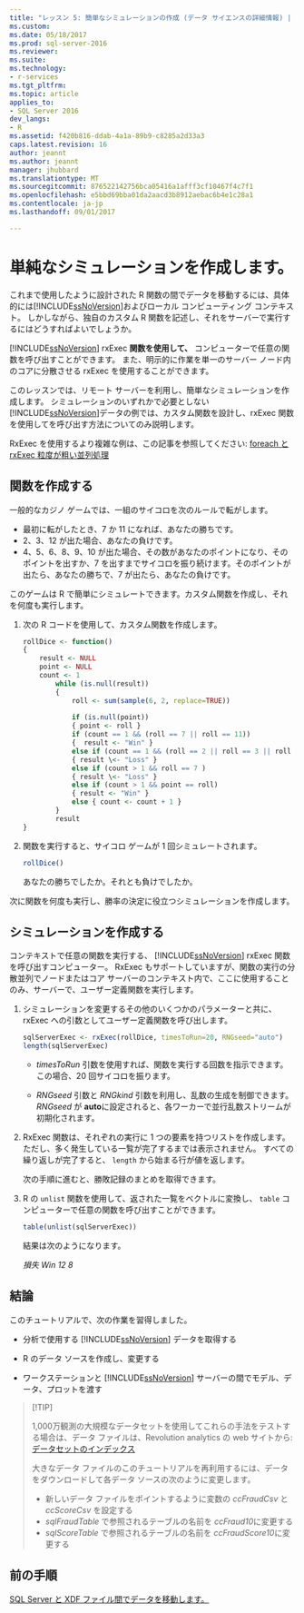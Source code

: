 ```yaml
---
title: "レッスン 5: 簡単なシミュレーションの作成 (データ サイエンスの詳細情報) | Microsoft Docs"
ms.custom: 
ms.date: 05/18/2017
ms.prod: sql-server-2016
ms.reviewer: 
ms.suite: 
ms.technology:
- r-services
ms.tgt_pltfrm: 
ms.topic: article
applies_to:
- SQL Server 2016
dev_langs:
- R
ms.assetid: f420b816-ddab-4a1a-89b9-c8285a2d33a3
caps.latest.revision: 16
author: jeannt
ms.author: jeannt
manager: jhubbard
ms.translationtype: MT
ms.sourcegitcommit: 876522142756bca05416a1afff3cf10467f4c7f1
ms.openlocfilehash: e5bbd69bba01da2aacd3b8912aebac6b4e1c28a1
ms.contentlocale: ja-jp
ms.lasthandoff: 09/01/2017

---
```

# <a name="create-a-simple-simulation"></a>単純なシミュレーションを作成します。

これまで使用したように設計された R 関数の間でデータを移動するには、具体的には[!INCLUDE[ssNoVersion](../../includes/ssnoversion-md.md)]およびローカル コンピューティング コンテキスト。 しかしながら、独自のカスタム R 関数を記述し、それをサーバーで実行するにはどうすればよいでしょうか。

[!INCLUDE[ssNoVersion](../../includes/ssnoversion-md.md)] rxExec **関数を使用して、** コンピューターで任意の関数を呼び出すことができます。 また、明示的に作業を単一のサーバー ノード内のコアに分散させる rxExec を使用することができます。

このレッスンでは、リモート サーバーを利用し、簡単なシミュレーションを作成します。 シミュレーションのいずれかで必要としない[!INCLUDE[ssNoVersion](../../includes/ssnoversion-md.md)]データの例では、カスタム関数を設計し、rxExec 関数を使用してを呼び出す方法についてのみ説明します。

RxExec を使用するより複雑な例は、この記事を参照してください: [foreach と rxExec 粒度が粗い並列処理](http://blog.revolutionanalytics.com/2015/04/coarse-grain-parallelism-with-foreach-and-rxexec.html)

## <a name="create-the-function"></a>関数を作成する

一般的なカジノ ゲームでは、一組のサイコロを次のルールで転がします。

- 最初に転がしたとき、7 か 11 になれば、あなたの勝ちです。
- 2、3、12 が出た場合、あなたの負けです。
- 4、5、6、8、9、10 が出た場合、その数があなたのポイントになり、そのポイントを出すか、7 を出すまでサイコロを振り続けます。そのポイントが出たら、あなたの勝ちで、7 が出たら、あなたの負けです。

このゲームは R で簡単にシミュレートできます。カスタム関数を作成し、それを何度も実行します。

1.  次の R コードを使用して、カスタム関数を作成します。
  
    ```R
    rollDice <- function()
    {
        result <- NULL
        point <- NULL
        count <- 1
            while (is.null(result))
            {
                roll <- sum(sample(6, 2, replace=TRUE))
  
                if (is.null(point))
                { point <- roll }
                if (count == 1 && (roll == 7 || roll == 11))
                {  result <- "Win" }
                else if (count == 1 && (roll == 2 || roll == 3 || roll == 12))
                { result \<- "Loss" }
                else if (count > 1 && roll == 7 )
                { result \<- "Loss" }
                else if (count > 1 && point == roll)
                { result <- "Win" }
                else { count <- count + 1 }
            }
            result
    }
    ```
  
2.  関数を実行すると、サイコロ ゲームが 1 回シミュレートされます。
  
    ```R
    rollDice()
    ```
  
    あなたの勝ちでしたか。それとも負けでしたか。
  
次に関数を何度も実行し、勝率の決定に役立つシミュレーションを作成します。

## <a name="create-the-simulation"></a>シミュレーションを作成する

コンテキストで任意の関数を実行する、 [!INCLUDE[ssNoVersion](../../includes/ssnoversion-md.md)] rxExec 関数を呼び出すコンピューター。 RxExec もサポートしていますが、関数の実行の分散並列でノードまたはコア サーバーのコンテキスト内で、ここに使用することのみ、サーバーで、ユーザー定義関数を実行します。

1. シミュレーションを変更するその他のいくつかのパラメーターと共に、rxExec への引数としてユーザー定義関数を呼び出します。
  
    ```R
    sqlServerExec <- rxExec(rollDice, timesToRun=20, RNGseed="auto")
    length(sqlServerExec)
    ```
  
    - *timesToRun* 引数を使用すれば、関数を実行する回数を指示できます。  この場合、20 回サイコロを振ります。
  
    - *RNGseed* 引数と *RNGkind* 引数を利用し、乱数の生成を制御できます。 *RNGseed* が **auto**に設定されると、各ワーカーで並行乱数ストリームが初期化されます。
  
2. RxExec 関数は、それぞれの実行に 1 つの要素を持つリストを作成します。ただし、多く発生している一覧が完了するまでは表示されません。 すべての繰り返しが完了すると、 `length` から始まる行が値を返します。
  
    次の手順に進むと、勝敗記録のまとめを取得できます。
  
3. R の `unlist` 関数を使用して、返された一覧をベクトルに変換し、 `table` コンピューターで任意の関数を呼び出すことができます。
  
    ```R
    table(unlist(sqlServerExec))
    ```
  
    結果は次のようになります。
  
     *損失 Win* *12 8*

## <a name="conclusions"></a>結論

このチュートリアルで、次の作業を習得しました。
  
-   分析で使用する [!INCLUDE[ssNoVersion](../../includes/ssnoversion-md.md)] データを取得する
  
-   R のデータ ソースを作成し、変更する
  
-   ワークステーションと [!INCLUDE[ssNoVersion](../../includes/ssnoversion-md.md)] サーバーの間でモデル、データ、プロットを渡す
  
>  [!TIP]
> 
> 1,000万観測の大規模なデータセットを使用してこれらの手法をテストする場合は、データ ファイルは、Revolution analytics の web サイトから:[データセットのインデックス](http://packages.revolutionanalytics.com/datasets)
>   
> 大きなデータ ファイルのこのチュートリアルを再利用するには、データをダウンロードして各データ ソースの次のように変更します。
>  - 新しいデータ ファイルをポイントするように変数の *ccFraudCsv* と *ccScoreCsv* を設定する
>  - *sqlFraudTable* で参照されるテーブルの名前を *ccFraud10*に変更する
>  - *sqlScoreTable* で参照されるテーブルの名前を *ccFraudScore10*に変更する

## <a name="previous-step"></a>前の手順

[SQL Server と XDF ファイル間でデータを移動します。](../../advanced-analytics/tutorials/deepdive-move-data-between-sql-server-and-xdf-file.md)



